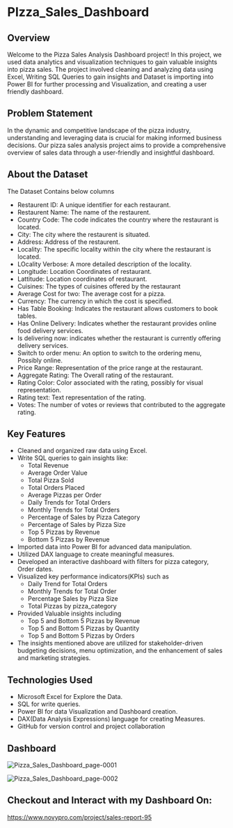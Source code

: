 # PIzza_Sales_Dashboard

## Overview
Welcome to the Pizza Sales Analysis Dashboard project! In this project, we used data analytics and visualization techniques to gain valuable insights into pizza sales. The project involved cleaning and analyzing data using Excel, Writing SQL Queries to gain insights and Dataset is importing into Power BI for further processing and Visualization, and creating a user friendly dashboard.

## Problem Statement
In the dynamic and competitive landscape of the pizza industry, understanding and leveraging data is crucial for making informed business decisions. Our pizza sales analysis project aims to provide a comprehensive overview of sales data through a user-friendly and insightful dashboard. 

## About the Dataset
The Dataset Contains below columns
+ Restaurent ID: A unique identifier for each restaurant.
+ Restaurent Name: The name of the restaurent.
+ Country Code: The code indicates the country where the restaurant is located.
+ City: The city where the restaurent is situated.
+ Address: Address of the restaurent.
+ Locality: The specific locality within the city where the restaurant is located.
+ LOcality Verbose: A more detailed description of the locality.
+ Longitude: Location Coordinates of restaurant.
+ Lattitude: Location coordinates of restaurant.
+ Cuisines: The types of cuisines offered by the restaurant
+ Average Cost for two: The average cost for a pizza.
+ Currency: The currency in which the cost is specified.
+ Has Table Booking: Indicates the restaurant allows customers to book tables.
+ Has Online Delivery: Indicates whether the restaurant provides online food delivery services.
+ Is delivering now: indicates whether the restaurant is currently offering delivery services.
+ Switch to order menu: An option to switch to the ordering menu, Possibly online.
+ Price Range: Representation of the price range at the restaurant.
+ Aggregate Rating: The Overall rating of the restaurant.
+ Rating Color: Color associated with the rating, possibly for visual representation.
+ Rating text: Text representation of the rating.
+ Votes: The number of votes or reviews that contributed to the aggregate rating.
  

## Key Features 
+ Cleaned and organized raw data using Excel.
+ Write SQL queries to gain insights like:
   - Total Revenue
   - Average Order Value
   - Total Pizza Sold
   - Total Orders Placed
   - Average Pizzas per Order
   - Daily Trends for Total Orders
   - Monthly Trends for Total Orders
   - Percentage of Sales by Pizza Category
   - Percentage of Sales by Pizza Size
   - Top 5 Pizzas by Revenue
   - Bottom 5 Pizzas by Revenue
+ Imported data into Power BI for advanced data manipulation.
+ Utilized DAX language to create meaningful measures.
+ Developed an interactive dashboard with filters for pizza category, Order dates.
+ Visualized key performance indicators(KPIs) such as
   - Daily Trend for Total Orders
   - Monthly Trends for Total Order
   - Percentage Sales by Pizza Size
   - Total Pizzas by pizza_category
+ Provided Valuable insights including
   - Top 5 and Bottom 5 Pizzas by Revenue
   - Top 5 and Bottom 5 Pizzas by Quantity
   - Top 5 and Bottom 5 Pizzas by Orders
+ The insights mentioned above are utilized for stakeholder-driven budgeting decisions, menu optimization, and the enhancement of sales and marketing strategies.

## Technologies Used
+ Microsoft Excel for Explore the Data.
+ SQL for write queries.
+ Power BI for data Visualization and Dashboard creation.
+ DAX(Data Analysis Expressions) language for creating Measures.
+ GitHub for version control and project collaboration 

## Dashboard
![Pizza_Sales_Dashboard_page-0001](https://github.com/damodhar92/Projects/assets/104577474/a9fc31d7-b2ef-4e52-8d3a-f9b84f87854f)

![Pizza_Sales_Dashboard_page-0002](https://github.com/damodhar92/Projects/assets/104577474/f1818692-8e05-4752-b60a-4bab57ae3da0)


## Checkout and Interact with my Dashboard On:
https://www.novypro.com/project/sales-report-95





